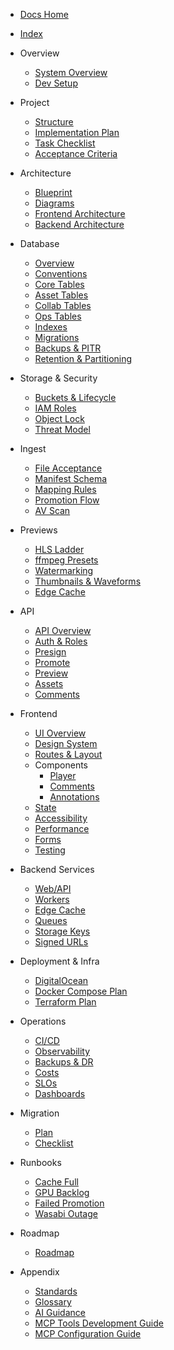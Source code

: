 - [Docs Home](README.md)
- [Index](index.md)

- Overview
  - [System Overview](../.agent-os/product/mission.md)
  - [Dev Setup](dev-setup.md)

- Project
  - [Structure](project/structure.md)
  - [Implementation Plan](project/implementation-plan.md)
  - [Task Checklist](project/tasks.md)
  - [Acceptance Criteria](project/acceptance.md)

- Architecture
  - [Blueprint](architecture/blueprint.md)
  - [Diagrams](architecture/diagrams.md)
  - [Frontend Architecture](architecture/frontend.md)
  - [Backend Architecture](architecture/backend.md)

- Database
  - [Overview](database/overview.md)
  - [Conventions](database/postgres-conventions.md)
  - [Core Tables](database/tables-core.md)
  - [Asset Tables](database/tables-assets.md)
  - [Collab Tables](database/tables-collab.md)
  - [Ops Tables](database/tables-ops.md)
  - [Indexes](database/indexes.md)
  - [Migrations](database/migrations.md)
  - [Backups & PITR](database/backups.md)
  - [Retention & Partitioning](database/retention-partitioning.md)

- Storage & Security
  - [Buckets & Lifecycle](storage/buckets.md)
  - [IAM Roles](security/iam.md)
  - [Object Lock](security/object-lock.md)
  - [Threat Model](security/threat-model.md)

- Ingest
  - [File Acceptance](ingest/file-acceptance.md)
  - [Manifest Schema](ingest/manifest-schema.md)
  - [Mapping Rules](ingest/mapping-rules.md)
  - [Promotion Flow](ingest/promotion.md)
  - [AV Scan](ingest/av-scan.md)

- Previews
  - [HLS Ladder](previews/hls.md)
  - [ffmpeg Presets](previews/ffmpeg-presets.md)
  - [Watermarking](previews/watermarking.md)
  - [Thumbnails & Waveforms](previews/thumbnails-waveforms.md)
  - [Edge Cache](previews/edge-cache.md)

- API
  - [API Overview](api/reference.md)
  - [Auth & Roles](api/auth.md)
  - [Presign](api/endpoints/presign.md)
  - [Promote](api/endpoints/promote.md)
  - [Preview](api/endpoints/preview.md)
  - [Assets](api/endpoints/assets.md)
  - [Comments](api/endpoints/comments.md)

- Frontend
  - [UI Overview](frontend/ui-overview.md)
  - [Design System](frontend/design-system.md)
  - [Routes & Layout](frontend/routes.md)
  - Components
    - [Player](frontend/components/player.md)
    - [Comments](frontend/components/comments.md)
    - [Annotations](frontend/components/annotations.md)
  - [State](frontend/state.md)
  - [Accessibility](frontend/accessibility.md)
  - [Performance](frontend/performance.md)
  - [Forms](frontend/forms.md)
  - [Testing](frontend/testing.md)

- Backend Services
  - [Web/API](backend/services/web.md)
  - [Workers](backend/services/worker.md)
  - [Edge Cache](backend/services/edge.md)
  - [Queues](backend/queues.md)
  - [Storage Keys](backend/storage/keys.md)
  - [Signed URLs](backend/signed-urls.md)

- Deployment & Infra
  - [DigitalOcean](deploy/digitalocean.md)
  - [Docker Compose Plan](infra/compose.md)
  - [Terraform Plan](infra/terraform-plan.md)

- Operations
  - [CI/CD](ops/ci-cd.md)
  - [Observability](ops/observability.md)
  - [Backups & DR](ops/backups-dr.md)
  - [Costs](ops/costs.md)
  - [SLOs](ops/slos.md)
  - [Dashboards](ops/dashboards.md)

- Migration
  - [Plan](migration/plan.md)
  - [Checklist](migration/checklist.md)

- Runbooks
  - [Cache Full](runbooks/cache-full.md)
  - [GPU Backlog](runbooks/gpu-backlog.md)
  - [Failed Promotion](runbooks/failed-promotion.md)
  - [Wasabi Outage](runbooks/wasabi-outage.md)

- Roadmap
  - [Roadmap](roadmap.md)

- Appendix
  - [Standards](appendix/standards.md)
  - [Glossary](glossary.md)
  - [AI Guidance](ai/codex-cli-guidance.md)
  - [MCP Tools Development Guide](ai/mcp-tools-development-guide.md)
  - [MCP Configuration Guide](ai/mcp-configuration-guide.md)
